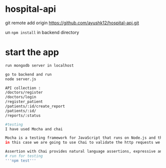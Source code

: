 # hospital-api

git remote add origin https://github.com/ayushk12/hospital-api.git

un `npm install` in backend directory

# start the app

```bash
run mongodb server in localhost

go to backend and run
node server.js

API collection :
/doctors/register
/doctors/login
/register_patient
/patients/:id/create_report
/patients/:id/
/reports/:status

#testing
I have used Mocha and chai

Mocha is a testing framework for JavaScript that runs on Node.js and the browser. You can use any assertion library, 
in this case we are going to use Chai to validate the http requests we make against our ExpressJS Restful API.

Assertion with Chai provides natural language assertions, expressive and readable style. Chai provides three assertion styles: Should, Expect and Assert.
# run for testing
'''npm test'''
